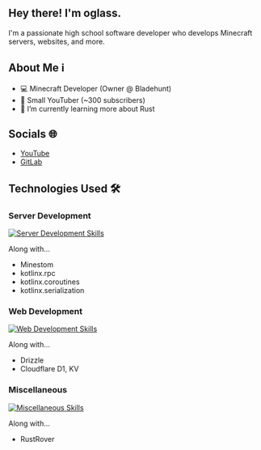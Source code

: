 ## Hey there! I'm oglass.
I'm a passionate high school software developer who develops Minecraft servers, websites, and more.

## About Me ℹ️
- 💻 Minecraft Developer (Owner @ Bladehunt)
- 🎥 Small YouTuber (~300 subscribers)
- 🌱 I’m currently learning more about Rust

## Socials 🌐
- [YouTube](https://youtube.com/oglass)
- [GitLab](https://gitlab.com/oglassdev)

## Technologies Used 🛠️

### Server Development

[![Server Development Skills](https://skillicons.dev/icons?i=kotlin,ktor,mongodb,redis,idea&theme=light)](https://skillicons.dev)

Along with...
- Minestom
- kotlinx.rpc
- kotlinx.coroutines
- kotlinx.serialization

### Web Development

[![Web Development Skills](https://skillicons.dev/icons?i=js,ts,solidjs,nextjs,cloudflare,tailwind,supabase,bun,vscode&theme=light)](https://skillicons.dev)

Along with...
- Drizzle
- Cloudflare D1, KV

### Miscellaneous

[![Miscellaneous Skills](https://skillicons.dev/icons?i=rust,tauri,linux,apple&theme=light)](https://skillicons.dev)

Along with...
- RustRover

<!--
## GitHub Stats 📈

### Featured Repositories 🚀
-->
